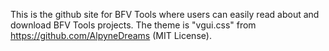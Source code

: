 This is the github site for BFV Tools where users can easily read about and download BFV Tools projects. The theme is "vgui.css" from https://github.com/AlpyneDreams (MIT License). 